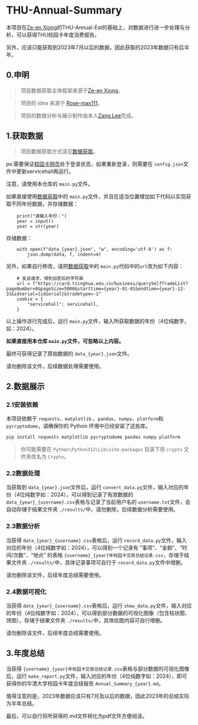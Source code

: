 # THU-Annual-Summary

本项目在[Ze-en Xiong](https://github.com/leverimmy)的THU-Annual-Eat的基础上，对数据进行进一步处理与分析，可以获得THU校园卡年度消费报告。

另外，应该只能获取到2023年7月以后的数据，因此获取的2023年数据只有后半年。

## 0.申明

> 项目数据获取主体框架来源于[Ze-en Xiong](https://github.com/leverimmy)。

> 项目的 idea 来源于 [Rose-max111](https://github.com/Rose-max111)。

> 项目的数据分析与展示制作由本人[Zang Lee](https://github.com/MrZang27)完成。


## 1.获取数据

> 项目数据获取方式请见[数据获取](https://github.com/leverimmy/THU-Annual-Eat)。



ps:需要保证[校园卡网页](https://card.tsinghua.edu.cn/userselftrade)处于登录状态，如果重新登录，则需要在 `config.json`文件中更新servicehall再运行。


注意，请使用本仓库的 `main.py`文件。


如果直接使用[数据获取](https://github.com/leverimmy/THU-Annual-Eat)中的 `main.py`文件，并且在适当位置增加如下代码以实现获取不同年份数据，并存储数据：

```
    print("请输入年份：")
    year = input()
    year = str(year)
```

存储数据：

```
    with open(f"data_{year}.json", "w", encoding='utf-8') as f:
        json.dump(data, f, indent=4)
```

另外，如果自行修改，请把[数据获取](https://github.com/leverimmy/THU-Annual-Eat)中的 `main.py`代码中的`url`改为如下内容：

```
    # 发送请求，得到加密后的字符串
    url = f"https://card.tsinghua.edu.cn/business/querySelfTradeList?pageNumber=0&pageSize=5000&starttime={year}-01-01&endtime={year}-12-31&idserial={idserial}&tradetype=-1"
    cookie = {
        "servicehall": servicehall,
    }
```



以上操作进行完成后，运行 `main.py`文件，输入所获取数据的年份（4位纯数字，如：2024）。


**如果直接用本仓库 `main.py`文件，可忽略以上内容。**

最终可获得记录了原始数据的 `data_{year}.json`文件。

请勿删除该文件，后续数据处理需要使用。


## 2.数据展示

### 2.1安装依赖

本项目依赖于 `requests`、`matplotlib` 、`pandas`、`numpy`、`platform`和 `pycryptodome`，请确保你的 Python 环境中已经安装了这些库。

```bash
pip install requests matplotlib pycryptodome pandas numpy platform
```

> 你可能需要在 `Python\Python312\Lib\site-packages` 目录下将 `crypto` 文件夹改名为 `Crypto`。


### 2.2数据处理

当获取到 `data_{year}.json`文件后，运行 `convert_data.py`文件，输入对应的年份（4位纯数字如：2024），可以得到记录了有效数据的 `data_{year}_{username}.csv`表格与记录了当前用户名的 `username.txt`文件，会自动存储于结果文件夹 `./results/`中，请勿删除，后续数据分析需要使用。


### 2.3数据分析

当获得 `data_{year}_{username}.csv`表格后，运行 `record_data.py`文件，输入对应的年份（4位纯数字如：2024），可以得到一个记录有 “事项”、“金额”、“时间/次数”、“地点” 的表格 `{username}_{year}年校园卡交易总结记录.csv`，存储于结果文件夹 `./results/`中，具体记录事项可自行于 `record_data.py`文件中增删。

请勿删除该文件，后续年度总结需要使用。


### 2.4数据可视化

当获得 `data_{year}_{username}.csv`表格后，运行 `show_data.py`文件，输入对应的年份（4位纯数字如：2024），可以得到部分数据的可视化图像（包含柱状图、饼图），存储于结果文件夹 `./results/`中，具体绘图内容可自行增删。

请勿删除该文件，后续年度总结需要使用。


## 3.年度总结

当获得 `{username}_{year}年校园卡交易总结记录.csv`表格与部分数据的可视化图像后，运行 `make_report.py`文件，输入对应的年份（4位纯数字如：2024），即可获得你的华清大学校园卡年度总结报告 `Annual_Summary_{year}.md`。

值得注意的是，2023年数据应该只有7月及以后的数据，因此2023年的总结实际为半年总结。

最后，可以自行将所获得的.md文件转化为pdf文件方便阅读。
